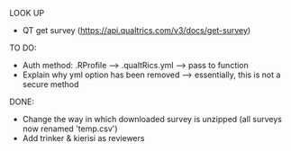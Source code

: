 LOOK UP

- QT get survey (https://api.qualtrics.com/v3/docs/get-survey)

TO DO:

- Auth method: .RProfile --> .qualtRics.yml --> pass to function
- Explain why yml option has been removed --> essentially, this is not a secure method

DONE:

- Change the way in which downloaded survey is unzipped (all surveys now renamed 'temp.csv')
- Add trinker & kierisi as reviewers
